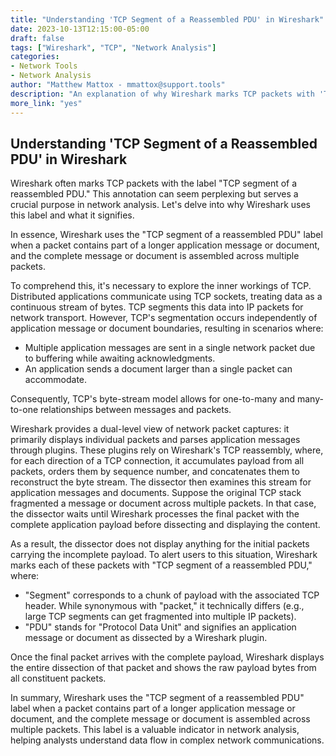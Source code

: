 ```yaml
---
title: "Understanding 'TCP Segment of a Reassembled PDU' in Wireshark"
date: 2023-10-13T12:15:00-05:00
draft: false
tags: ["Wireshark", "TCP", "Network Analysis"]
categories:
- Network Tools
- Network Analysis
author: "Matthew Mattox - mmattox@support.tools"
description: "An explanation of why Wireshark marks TCP packets with 'TCP segment of a reassembled PDU.'"
more_link: "yes"
---
```


## Understanding 'TCP Segment of a Reassembled PDU' in Wireshark

Wireshark often marks TCP packets with the label "TCP segment of a reassembled PDU." This annotation can seem perplexing but serves a crucial purpose in network analysis. Let's delve into why Wireshark uses this label and what it signifies.

In essence, Wireshark uses the "TCP segment of a reassembled PDU" label when a packet contains part of a longer application message or document, and the complete message or document is assembled across multiple packets.

To comprehend this, it's necessary to explore the inner workings of TCP. Distributed applications communicate using TCP sockets, treating data as a continuous stream of bytes. TCP segments this data into IP packets for network transport. However, TCP's segmentation occurs independently of application message or document boundaries, resulting in scenarios where:

- Multiple application messages are sent in a single network packet due to buffering while awaiting acknowledgments.
- An application sends a document larger than a single packet can accommodate.

Consequently, TCP's byte-stream model allows for one-to-many and many-to-one relationships between messages and packets.

Wireshark provides a dual-level view of network packet captures: it primarily displays individual packets and parses application messages through plugins. These plugins rely on Wireshark's TCP reassembly, where, for each direction of a TCP connection, it accumulates payload from all packets, orders them by sequence number, and concatenates them to reconstruct the byte stream. The dissector then examines this stream for application messages and documents. Suppose the original TCP stack fragmented a message or document across multiple packets. In that case, the dissector waits until Wireshark processes the final packet with the complete application payload before dissecting and displaying the content.

As a result, the dissector does not display anything for the initial packets carrying the incomplete payload. To alert users to this situation, Wireshark marks each of these packets with "TCP segment of a reassembled PDU," where:

- "Segment" corresponds to a chunk of payload with the associated TCP header. While synonymous with "packet," it technically differs (e.g., large TCP segments can get fragmented into multiple IP packets).
- "PDU" stands for "Protocol Data Unit" and signifies an application message or document as dissected by a Wireshark plugin.

Once the final packet arrives with the complete payload, Wireshark displays the entire dissection of that packet and shows the raw payload bytes from all constituent packets.

In summary, Wireshark uses the "TCP segment of a reassembled PDU" label when a packet contains part of a longer application message or document, and the complete message or document is assembled across multiple packets. This label is a valuable indicator in network analysis, helping analysts understand data flow in complex network communications.
